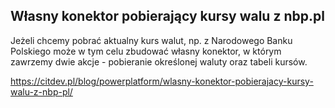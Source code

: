 ## Własny konektor pobierający kursy walu z nbp.pl

Jeżeli chcemy pobrać aktualny kurs walut, np. z Narodowego Banku Polskiego może w tym celu zbudować własny konektor, w którym zawrzemy dwie akcje - pobieranie określonej waluty oraz tabeli kursów.

https://citdev.pl/blog/powerplatform/wlasny-konektor-pobierajacy-kursy-walu-z-nbp-pl/
